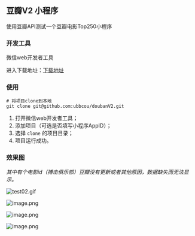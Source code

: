 ## 豆瓣V2 小程序

使用豆瓣API测试一个豆瓣电影Top250小程序

### 开发工具

微信web开发者工具

进入下载地址：[下载地址](https://mp.weixin.qq.com/debug/wxadoc/dev/devtools/download.html)

### 使用

```
# 将项目clone到本地
git clone git@github.com:ubbcou/doubanV2.git
```

1. 打开微信web开发者工具；
2. 添加项目（可选是否填写小程序AppID）；
3. 选择 `clone` 的项目目录；
4. 项目运行成功。

### 效果图

*其中有个电影id（搏击俱乐部）豆瓣没有更新或者其他原因，数据缺失而无法显示。*

![test02.gif](http://upload-images.jianshu.io/upload_images/4166325-17cda808e863ebb1.gif?imageMogr2/auto-orient/strip)



![image.png](http://upload-images.jianshu.io/upload_images/4166325-a37c755b6393f802.png?imageMogr2/auto-orient/strip%7CimageView2/2/w/1240)

![image.png](http://upload-images.jianshu.io/upload_images/4166325-b1780f23448cedcf.png?imageMogr2/auto-orient/strip%7CimageView2/2/w/1240)

![image.png](http://upload-images.jianshu.io/upload_images/4166325-fed2d5c84a353022.png?imageMogr2/auto-orient/strip%7CimageView2/2/w/1240)